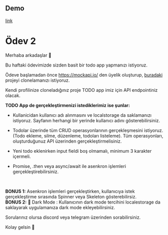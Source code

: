 ## Demo

[link](https://elyase-tunahan-2.netlify.app/)


# Ödev 2

Merhaba arkadaşlar 🙌

Bu haftaki ödevimizde sizden basit bir todo app yapmanızı istiyoruz.

Ödeve başlamadan önce https://mockapi.io/ den üyelik oluşturup, [buradaki](https://mockapi.io/clone/60d6dd61307c300017a5f53a) projeyi clonelamanızı istiyoruz.

Kendi profilinize cloneladığınız proje TODO app imiz için API endpointiniz olacak.
<br/>

**TODO App de gerçekleştirmenizi istediklerimiz ise şunlar:**

- Kullanicidan kullanıcı adı alınmasını ve localstorage da saklamanızı istiyoruz. Sayfanın herhangi bir yerinde kullanıcı adını gösterebilirsiniz.

- Todolar üzerinde tüm CRUD operasyonlarının gerçekleşmesini istiyoruz. (Todo ekleme, silme, düzenleme, todoları listeleme). Tüm operasyonları, oluşturduğunuz API üzerinden gerçekleştirmelisiniz.

- Yeni todo eklenirken input fieldi boş olmamalı, minimum 3 karakter içermeli.

- Promise, .then veya async/await ile asenkron işlemleri gerçekleştirebilirsiniz.
<br/>

**BONUS 1:**  Asenkron işlemleri gerçekleştirken, kullanıcıya istek gerçekleştirme sırasında Spinner veya Skeleton gösterebilirsiz.
<br/>
**BONUS 2:** 🌙 Dark Mode : Kullanıcının dark mode tercihini localestorage da saklayarak uygulamanıza dark mode ekleyebilirsiniz.

Sorularınız olursa discord veya telegram üzerinden sorabilirsiniz.

Kolay gelsin 🚀


